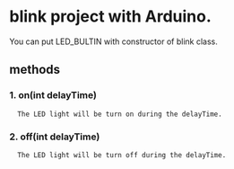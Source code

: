 # blink project with Arduino.

You can put LED_BULTIN with constructor of blink class. 
## methods
###  1. on(int delayTime)
      The LED light will be turn on during the delayTime.
###  2. off(int delayTime)
      The LED light will be turn off during the delayTime.
